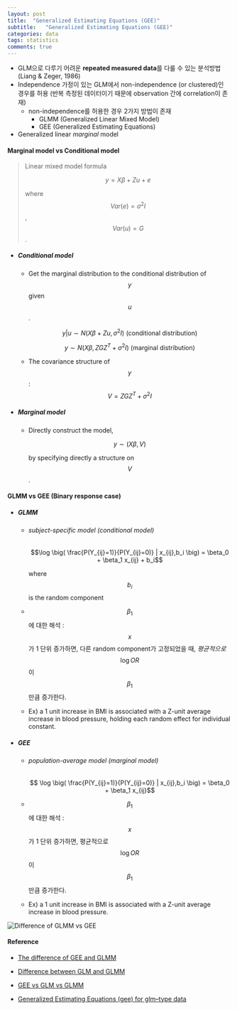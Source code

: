 ```yaml
---
layout: post
title:  "Generalized Estimating Equations (GEE)"
subtitle:   "Generalized Estimating Equations (GEE)"
categories: data
tags: statistics
comments: true
---
```




- GLM으로 다루기 어려운 **repeated measured data**를 다룰 수 있는 분석방법 (Liang &  Zeger, 1986)
- Independence 가정이 있는 GLM에서 non-independence (or clustered)인 경우를 허용 (반복 측정된 데이터이기 때문에 observation 간에 correlation이 존재)
  - non-independence를 허용한 경우 2가지 방법이 존재
    - GLMM (Generalized Linear Mixed Model)
    - GEE (Generalized Estimating Equations)
- Generalized linear *marginal* model



#### Marginal model vs Conditional model

> Linear mixed model formula
> 
>  $$  y = X\beta + Zu + e $$
> 
> where $$ Var(e) = \sigma^2I $$, $$ Var(u)=G $$.

- ##### Conditional model 

  - Get the marginal distribution to the conditional distribution of $$y$$ given $$u$$.

    $$y|u \sim N(X\beta+Zu, \sigma^2I) \text{ (conditional distribution)}$$

    $$y \sim N(X\beta, ZGZ^T+\sigma^2I) \text{ (marginal distribution)}$$

  - The covariance structure of $$y$$ : $$V=ZGZ^T+\sigma^2I$$

- ##### Marginal model

  - Directly construct the model, 
    
    $$y \sim (X\beta, V)$$
    
    by specifying directly a structure on $$V$$.





#### GLMM vs GEE (Binary response case)

- ##### GLMM

  - ###### subject-specific model (conditional model)

    $$\log \big( \frac{P(Y_{ij}=1)}{P(Y_{ij}=0)} | x_{ij},b_i \big) = \beta_0 + \beta_1 x_{ij} + b_i$$

    where $$b_i$$ is the random component

  - $$\beta_1$$에 대한 해석 : $$x$$가 1 단위 증가하면, 다른 random component가 고정되었을 때, *평균적으로*  $$\log OR$$이 $$\beta_1$$만큼 증가한다.
  - Ex) a 1 unit increase in BMI is associated with a Z-unit average increase in blood pressure, holding each random effect for individual constant.

- ##### GEE

  - ###### population-average model (marginal model)

    $$ \log \big( \frac{P(Y_{ij}=1)}{P(Y_{ij}=0)} | x_{ij},b_i \big) = \beta_0 + \beta_1 x_{ij}$$
  
  - $$\beta_1$$에 대한 해석 : $$x$$가 1 단위 증가하면, 평균적으로 $$\log OR$$이 $$\beta_1$$만큼 증가한다.
  - Ex) a 1 unit increase in BMI is associated with a Z-unit average increase in blood pressure.


![Difference of GLMM vs GEE](https://i.stack.imgur.com/elkIH.png)



#### Reference

- [The difference of GEE and GLMM](https://stats.stackexchange.com/questions/17331/what-is-the-difference-between-generalized-estimating-equations-and-glmm)

- [Difference between GLM and GLMM](https://stats.stackexchange.com/questions/32419/difference-between-generalized-linear-models-generalized-linear-mixed-models)

- [GEE vs GLM vs GLMM](http://blog.naver.com/PostView.nhn?blogId=jae_won8716&logNo=220836076705&parentCategoryNo=&categoryNo=40&viewDate=&isShowPopularPosts=true&from=search)

- [Generalized Estimating Equations (gee) for glm–type data](http://staff.pubhealth.ku.dk/~pd/mixed-jan.2006/R-mixed-geeglm-Lecture.pdf)